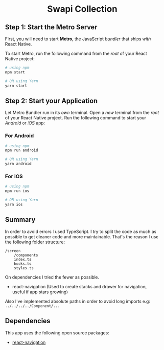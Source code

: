 <h1 align="center">
  Swapi Collection
</h1>

## Step 1: Start the Metro Server

First, you will need to start **Metro**, the JavaScript _bundler_ that ships _with_ React Native.

To start Metro, run the following command from the _root_ of your React Native project:

```bash
# using npm
npm start

# OR using Yarn
yarn start
```

## Step 2: Start your Application

Let Metro Bundler run in its _own_ terminal. Open a _new_ terminal from the _root_ of your React Native project. Run the following command to start your _Android_ or _iOS_ app:

### For Android

```bash
# using npm
npm run android

# OR using Yarn
yarn android
```

### For iOS

```bash
# using npm
npm run ios

# OR using Yarn
yarn ios
```

## Summary

In order to avoid errors I used TypeScript. I try to split the code as much as possible to get cleaner code and more maintainable. That's the reason I use the following folder structure:

```
/screen
    /components
    index.ts
    hooks.ts
    styles.ts
```

On dependencies I tried the fewer as possible.

- react-navigation (Used to create stacks and drawer for navigation, useful if app stars growing)

Also I've implemented absolute paths in order to avoid long imports e.g: `../../../../Component/...`

## Dependencies

This app uses the following open source packages:

- [react-navigation](https://reactnavigation.org/)
